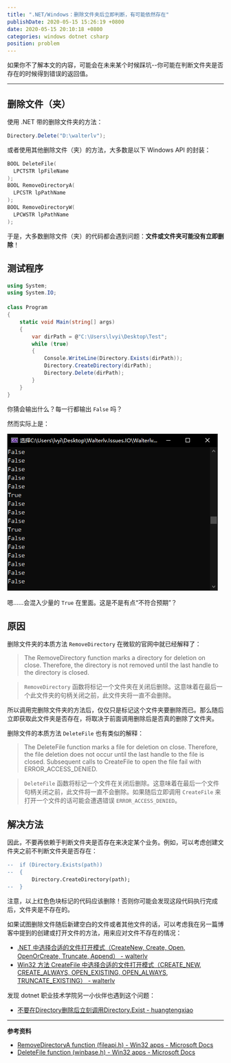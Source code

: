 ```yaml
---
title: ".NET/Windows：删除文件夹后立即判断，有可能依然存在"
publishDate: 2020-05-15 15:26:19 +0800
date: 2020-05-15 20:10:18 +0800
categories: windows dotnet csharp
position: problem
---
```


如果你不了解本文的内容，可能会在未来某个时候踩坑--你可能在判断文件夹是否存在的时候得到错误的返回值。

---

<div id="toc"></div>

## 删除文件（夹）

使用 .NET 带的删除文件夹的方法：

```csharp
Directory.Delete("D:\walterlv");
```

或者使用其他删除文件（夹）的方法，大多数是以下 Windows API 的封装：

```cpp
BOOL DeleteFile(
  LPCTSTR lpFileName
);
BOOL RemoveDirectoryA(
  LPCSTR lpPathName
);
BOOL RemoveDirectoryW(
  LPCWSTR lpPathName
);
```

于是，大多数删除文件（夹）的代码都会遇到问题：**文件或文件夹可能没有立即删除**！

## 测试程序

```csharp
using System;
using System.IO;

class Program
{
    static void Main(string[] args)
    {
        var dirPath = @"C:\Users\lvyi\Desktop\Test";
        while (true)
        {
            Console.WriteLine(Directory.Exists(dirPath));
            Directory.CreateDirectory(dirPath);
            Directory.Delete(dirPath);
        }
    }
}
```

你猜会输出什么？每一行都输出 `False` 吗？

然而实际上是：

![输出](/static/posts/2020-05-15-15-12-13.png)

嗯……会混入少量的 `True` 在里面。这是不是有点“不符合预期”？

## 原因

删除文件夹的本质方法 `RemoveDirectory` 在微软的官网中就已经解释了：

> The RemoveDirectory function marks a directory for deletion on close. Therefore, the directory is not removed until the last handle to the directory is closed.

> `RemoveDirectory` 函数将标记一个文件夹在关闭后删除。这意味着在最后一个此文件夹的句柄关闭之前，此文件夹将一直不会删除。

所以调用完删除文件夹的方法后，仅仅只是标记这个文件夹要删除而已。那么随后立即获取此文件夹是否存在，将取决于前面调用删除后是否真的删除了文件夹。

删除文件的本质方法 `DeleteFile` 也有类似的解释：

> The DeleteFile function marks a file for deletion on close. Therefore, the file deletion does not occur until the last handle to the file is closed. Subsequent calls to CreateFile to open the file fail with ERROR_ACCESS_DENIED.

> `DeleteFile` 函数将标记一个文件在关闭后删除。这意味着在最后一个文件句柄关闭之前，此文件将一直不会删除。如果随后立即调用 `CreateFile` 来打开一个文件的话可能会遭遇错误 `ERROR_ACCESS_DENIED`。

## 解决方法

因此，不要再依赖于判断文件夹是否存在来决定某个业务。例如，可以考虑创建文件夹之前不判断文件夹是否存在：

```diff
--  if (Directory.Exists(path))
--  {
        Directory.CreateDirectory(path);
--  }
```

注意，以上红色色块标记的代码应该删除！否则你可能会发现这段代码执行完成后，文件夹是不存在的。

如果试图删除文件随后新建空白的文件或者其他文件的话，可以考虑我在另一篇博客中提到的创建或打开文件的方法，用来应对文件不存在的情况：

- [.NET 中选择合适的文件打开模式（CreateNew, Create, Open, OpenOrCreate, Truncate, Append） - walterlv](/post/dotnet-file-open-modes.html)
- [Win32 方法 CreateFile 中选择合适的文件打开模式（CREATE_NEW, CREATE_ALWAYS, OPEN_EXISTING, OPEN_ALWAYS, TRUNCATE_EXISTING） - walterlv](/post/win32-file-open-modes.html)

发现 dotnet 职业技术学院另一小伙伴也遇到这个问题：

- [不要在Directory删除后立刻调用Directory.Exist - huangtengxiao](https://xinyuehtx.github.io/post/%E4%B8%8D%E8%A6%81%E5%9C%A8Directory%E5%88%A0%E9%99%A4%E5%90%8E%E7%AB%8B%E5%88%BB%E8%B0%83%E7%94%A8Directory.Exist.html)

---

**参考资料**

- [RemoveDirectoryA function (fileapi.h) - Win32 apps - Microsoft Docs](https://docs.microsoft.com/en-us/windows/win32/api/fileapi/nf-fileapi-removedirectorya)
- [DeleteFile function (winbase.h) - Win32 apps - Microsoft Docs](https://docs.microsoft.com/en-us/windows/win32/api/winbase/nf-winbase-deletefile)
